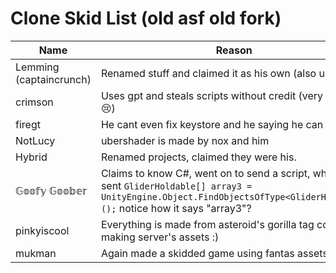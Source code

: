 # Clone Skid List (old asf old fork)

| Name                        | Reason                                                                                   |
|-----------------------------|------------------------------------------------------------------------------------------|
| Lemming (captaincrunch)      | Renamed stuff and claimed it as his own (also uses gpt)                                   |
| crimson                     | Uses gpt and steals scripts without credit (very long ago :cry:)                                               |
| firegt                       | He cant even fix keystore and he saying he can dox                                        |
| NotLucy                      | ubershader is made by nox and him                                                        |
| Hybrid                       | Renamed projects, claimed they were his.                                                 |
| 𝔾𝕠𝕠𝕗𝕪 𝔾𝕠𝕠𝕓𝕖𝕣        | Claims to know C#, went on to send a script, which he sent `GliderHoldable[] array3 = UnityEngine.Object.FindObjectsOfType<GliderHoldable>();` notice how it says "array3"? |
| pinkyiscool                  | Everything is made from asteroid's gorilla tag copy making server's assets :)            |
| mukman                       | Again made a skidded game using fantas assets                                           |

